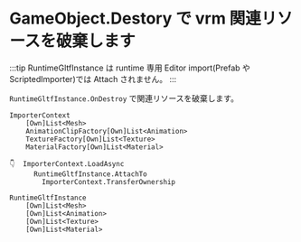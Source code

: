 # GameObject.Destory で vrm 関連リソースを破棄します

:::tip RuntimeGltfInstance は runtime 専用
Editor import(Prefab や ScriptedImporter)では Attach されません。
:::

`RuntimeGltfInstance.OnDestroy` で関連リソースを破棄します。

```
ImporterContext
    [Own]List<Mesh>
    AnimationClipFactory[Own]List<Animation>
    TextureFactory[Own]List<Texture>
    MaterialFactory[Own]List<Material>

👇  ImporterContext.LoadAsync
      RuntimeGltfInstance.AttachTo
        ImporterContext.TransferOwnership

RuntimeGltfInstance
    [Own]List<Mesh>
    [Own]List<Animation>
    [Own]List<Texture>
    [Own]List<Material>
```
